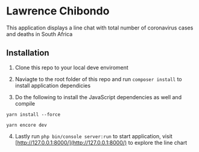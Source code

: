 # Lawrence Chibondo

This application displays a line chat with total number of coronavirus cases and deaths in South Africa 

## Installation

1. Clone this repo to your local deve enviroment

2. Naviagte to the root folder of this repo and run `composer install` to install application dependicies

3. Do the following to install the JavaScript dependencies as well and compile

`yarn install --force`

`yarn encore dev`

4. Lastly run `php bin/console server:run` to start application, visit [http://127.0.0.1:8000/](http://127.0.0.1:8000/) to explore the line chart